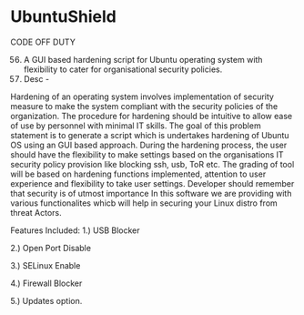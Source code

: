 # UbuntuShield
CODE OFF DUTY 

56. A GUI based hardening script for Ubuntu operating system with flexibility to cater for organisational security policies.
57. 
    Desc -
     
Hardening of an operating system involves implementation of security measure to make the system compliant with the security policies of the organization. The procedure for hardening should be intuitive to allow ease of use by personnel with minimal IT skills. The goal of this problem statement is to generate a script which is undertakes hardening of Ubuntu OS using an GUI based approach. During the hardening process, the user should have the flexibility to make settings based on the organisations IT security policy provision like blocking ssh, usb, ToR etc. The grading of tool will be based on hardening functions implemented, attention to user experience and flexibility to take user settings. Developer should remember that security is of utmost importance
In this software we are providing with various functionalites whicb will help in securing your Linux distro from threat Actors.

Features Included:
1.) USB Blocker

2.) Open Port Disable

3.) SELinux Enable

4.) Firewall Blocker

5.) Updates option.

